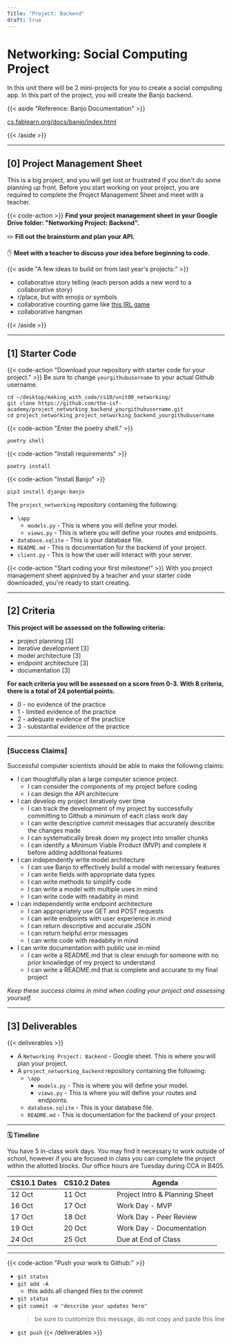 ```yaml
---
Title: "Project: Backend"
draft: true
---
```


# Networking: Social Computing Project

In this unit there will be 2 mini-projects for you to create a social computing app. In this part of the project, you will create the Banjo backend. 

{{< aside "Reference: Banjo Documentation" >}}

[cs.fablearn.org/docs/banjo/index.html](https://cs.fablearn.org/docs/banjo/index.html)

{{< /aside >}}


---

## [0] Project Management Sheet

This is a big project, and you will get lost or frustrated if you don't do some planning up front.
Before you start working on your project, you are required to complete the Project Management Sheet and meet with a teacher.

{{< code-action >}} **Find your project management sheet in your Google Drive folder: "Networking Project: Backend".**

✏️ **Fill out the brainstorm and plan your API.**

✋ **Meet with a teacher to discuss your idea before beginning to code.**

{{< aside "A few ideas to build on from last year's projects:" >}}

- collaborative story telling (each person adds a new word to a collaborative story)
- r/place, but with emojis or symbols 
- collaborative counting game like [this IRL game](https://dramaresource.com/count-to-20/#:~:text=Sit%20or%20stand%20in%20a,start%20again%20from%20the%20beginning.)
- collaborative hangman

{{< /aside >}}

---

## [1] Starter Code

{{< code-action "Download your repository with starter code for your project." >}} Be sure to change `yourgithubusername` to your actual Github username.

```shell
cd ~/desktop/making_with_code/cs10/unit00_networking/
git clone https://github.com/the-isf-academy/project_networking_backend_yourgithubusername.git
cd project_networking_project_networking_backend_yourgithubusername
```

{{< code-action "Enter the poetry shell." >}}
```shell
poetry shell
```

{{< code-action "Install requirements" >}}
```shell
poetry install
```

{{< code-action "Install Banjo" >}}
```shell
pip3 install django-banjo
```

The `project_networking` repository containing the following:
  - `\app`
    - `models.py` - This is where you will define your model.
    - `views.py` - This is where you will define your routes and endpoints.
  - `database.sqlite` - This is your database file.
  - `README.md` - This is documentation for the backend of your project.
  - `client.py` - This is how the user will interact with your server.

{{< code-action "Start coding your first milestone!" >}} With you project management sheet approved by a teacher and your starter code downloaded, you're ready to start creating.

---

## [2] Criteria


**This project will be assessed on the following criteria:**
- project planning [3]
- iterative development [3]
- model architecture [3]
- endpoint architecture [3]
- documentation [3]

**For each criteria you will be assessed on a score from 0-3. With 8 criteria, there is a total of 24 potential points.** 
- 0 - no evidence of the practice
- 1 - limited evidence of the practice
- 2 - adequate evidence of the practice
- 3 - substantial evidence of the practice

---

### [Success Claims]

Successful computer scientists should be able to make the following claims:
- I can thoughtfully plan a large computer science project.  
    - I can consider the components of my project before coding
    - I can design the API architecure 
- I can develop my project iteratively over time
    - I can track the development of my project by successfully committing to Github a minimum of each class work day
    - I can write descriptive commit messages that accurately describe the changes made
    - I can systematically break down my project into smaller chunks
    - I can identify a Minimum Viable Product (MVP) and complete it before adding additional features
- I can independently write model architecture
  - I can use Banjo to effectively build a model with necessary features
  - I can write fields with appropriate data types
  - I can write methods to simplify code
  - I can write a model with multiple uses in mind
  - I can write code with readabity in mind
- I can independently write endpoint architecture
  - I can appropriately use GET and POST requests
  - I can write endpoints with user experience in mind
  - I can return descriptive and accurate JSON
  - I can return helpful error messages
  - I can write code with readabity in mind 
- I can write documentation with public use in-mind
  - I can write a README.md that is clear enough for someone with no prior knowledge of my project to understand
  - I can write a README.md that is complete and accurate to my final project


*Keep these success claims in mind when coding your project and assessing yourself.*

---

## [3] Deliverables


{{< deliverables  >}}

- A `Networking Project: Backend` - Google sheet. This is where you will plan your project.
- A `project_networking_backend` repository containing the following:
  - `\app`
    - `models.py` - This is where you will define your model.
    - `views.py` - This is where you will define your routes and endpoints.
  - `database.sqlite` - This is your database file.
  - `README.md` - This is documentation for the backend of your project.

---

**🗓️ Timeline**

You have 5 in-class work days. You may find it necessary to work outside of school, however if you are focused in class you can complete the project within the allotted blocks. Our office hours are Tuesday during CCA in B405. 

| CS10.1 Dates | CS10.2 Dates | Agenda                         |
|--------------|--------------|--------------------------------|
| 12 Oct       | 11 Oct       | Project Intro & Planning Sheet |
| 16 Oct       | 17 Oct       | Work Day - MVP                 |
| 17 Oct       | 18 Oct       | Work Day - Peer Review         |
| 19 Oct       | 20 Oct       | Work Day - Documentation       |
| 24 Oct       | 25 Oct       | Due at End of Class            |

---

{{< code-action "Push your work to Github:" >}}
- `git status`
- `git add -A`
    - this adds all changed files to the commit
- `git status`
- `git commit -m "describe your updates here"`
  > be sure to customize this message, do not copy and paste this line
- `git push`
{{< /deliverables >}}
